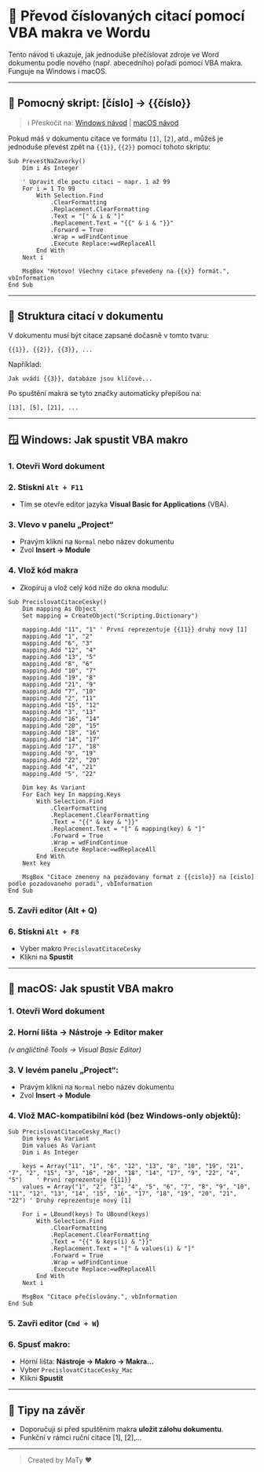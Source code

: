 # 🔄 Převod číslovaných citací pomocí VBA makra ve Wordu

Tento návod ti ukazuje, jak jednoduše přečíslovat zdroje ve Word dokumentu podle nového (např. abecedního) pořadí pomocí VBA makra. Funguje na Windows i macOS.

---


## 🔁 Pomocný skript: [číslo] → {{číslo}}
> ℹ️ Přeskočit na: [Windows návod](#-windows-jak-spustit-vba-makro) | [macOS návod](#-macos-jak-spustit-vba-makro)
> 
Pokud máš v dokumentu citace ve formátu `[1]`, `[2]`, atd., můžeš je jednoduše převést zpět na `{{1}}`, `{{2}}` pomocí tohoto skriptu:

```vba
Sub PrevestNaZavorky()
    Dim i As Integer

    ' Upravit dle poctu citaci – napr. 1 až 99
    For i = 1 To 99
        With Selection.Find
            .ClearFormatting
            .Replacement.ClearFormatting
            .Text = "[" & i & "]"
            .Replacement.Text = "{{" & i & "}}"
            .Forward = True
            .Wrap = wdFindContinue
            .Execute Replace:=wdReplaceAll
        End With
    Next i

    MsgBox "Hotovo! Všechny citace převedeny na {{x}} formát.", vbInformation
End Sub
```

---

## 📁 Struktura citací v dokumentu

V dokumentu musí být citace zapsané dočasně v tomto tvaru:

```text
{{1}}, {{2}}, {{3}}, ...
```

Například:
```text
Jak uvádí {{3}}, databáze jsou klíčové...
```

Po spuštění makra se tyto značky automaticky přepíšou na:

```text
[13], [5], [21], ...
```

---

## 🪟 Windows: Jak spustit VBA makro

### 1. Otevři Word dokument

### 2. Stiskni `Alt + F11`
- Tím se otevře editor jazyka **Visual Basic for Applications** (VBA).

### 3. Vlevo v panelu „Project“
- Pravým klikni na `Normal` nebo název dokumentu
- Zvol **Insert → Module**

### 4. Vlož kód makra
- Zkopíruj a vlož celý kód níže do okna modulu:

```vba
Sub PrecislovatCitaceCesky()
    Dim mapping As Object
    Set mapping = CreateObject("Scripting.Dictionary")

    mapping.Add "11", "1" ' První reprezentuje {{11}} druhý nový [1]
    mapping.Add "1", "2"
    mapping.Add "6", "3"
    mapping.Add "12", "4"
    mapping.Add "13", "5"
    mapping.Add "8", "6"
    mapping.Add "10", "7"
    mapping.Add "19", "8"
    mapping.Add "21", "9"
    mapping.Add "7", "10"
    mapping.Add "2", "11"
    mapping.Add "15", "12"
    mapping.Add "3", "13"
    mapping.Add "16", "14"
    mapping.Add "20", "15"
    mapping.Add "18", "16"
    mapping.Add "14", "17"
    mapping.Add "17", "18"
    mapping.Add "9", "19"
    mapping.Add "22", "20"
    mapping.Add "4", "21"
    mapping.Add "5", "22"

    Dim key As Variant
    For Each key In mapping.Keys
        With Selection.Find
            .ClearFormatting
            .Replacement.ClearFormatting
            .Text = "{{" & key & "}}"
            .Replacement.Text = "[" & mapping(key) & "]"
            .Forward = True
            .Wrap = wdFindContinue
            .Execute Replace:=wdReplaceAll
        End With
    Next key

    MsgBox "Citace zmeneny na pozadovany format z {{cislo}} na [cislo] podle pozadovaneho poradi", vbInformation
End Sub
```

### 5. Zavři editor (Alt + Q)

### 6. Stiskni `Alt + F8`
- Vyber makro `PrecislovatCitaceCesky`
- Klikni na **Spustit**

---

## 🍎 macOS: Jak spustit VBA makro

### 1. Otevři Word dokument

### 2. Horní lišta → **Nástroje → Editor maker**  
_(v angličtině Tools → Visual Basic Editor)_

### 3. V levém panelu „Project“:
- Pravým klikni na `Normal` nebo název dokumentu
- Zvol **Insert → Module**

### 4. Vlož MAC-kompatibilní kód (bez Windows-only objektů):

```vba
Sub PrecislovatCitaceCesky_Mac()
    Dim keys As Variant
    Dim values As Variant
    Dim i As Integer

    keys = Array("11", "1", "6", "12", "13", "8", "10", "19", "21", "7", "2", "15", "3", "16", "20", "18", "14", "17", "9", "22", "4", "5")    ' První reprezentuje {{11}}
    values = Array("1", "2", "3", "4", "5", "6", "7", "8", "9", "10", "11", "12", "13", "14", "15", "16", "17", "18", "19", "20", "21", "22") ' Druhý reprezentuje nový [1]

    For i = LBound(keys) To UBound(keys)
        With Selection.Find
            .ClearFormatting
            .Replacement.ClearFormatting
            .Text = "{{" & keys(i) & "}}"
            .Replacement.Text = "[" & values(i) & "]"
            .Forward = True
            .Wrap = wdFindContinue
            .Execute Replace:=wdReplaceAll
        End With
    Next i

    MsgBox "Citace přečíslovány.", vbInformation
End Sub
```

### 5. Zavři editor (`Cmd + W`)

### 6. Spusť makro:
- Horní lišta: **Nástroje → Makro → Makra…**
- Vyber `PrecislovatCitaceCesky_Mac`
- Klikni **Spustit**

---

## 🫼 Tipy na závěr

- Doporučuji si před spuštěním makra **uložit zálohu dokumentu**.
- Funkční v rámci ruční citace [1], [2],...

---

> Created by MaTy ♥️

